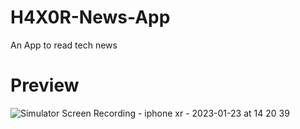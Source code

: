 # H4X0R-News-App

An App to read tech news

# Preview 

![Simulator Screen Recording - iphone xr - 2023-01-23 at 14 20 39](https://user-images.githubusercontent.com/28809990/214053128-360e75ee-20b3-4779-bb35-467ce00e23b1.gif)


